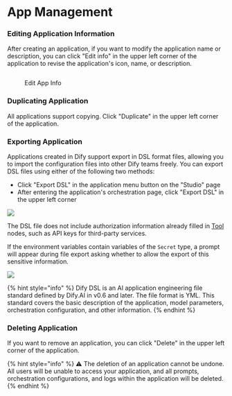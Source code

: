 # App Management

### Editing Application Information

After creating an application, if you want to modify the application name or description, you can click "Edit info" in the upper left corner of the application to revise the application's icon, name, or description.

<figure><img src="../../.gitbook/assets/image (92).png" alt=""><figcaption><p>Edit App Info</p></figcaption></figure>

### Duplicating Application

All applications support copying. Click "Duplicate" in the upper left corner of the application.

### Exporting Application

Applications created in Dify support export in DSL format files, allowing you to import the configuration files into other Dify teams freely. You can export DSL files using either of the following two methods:

* Click "Export DSL" in the application menu button on the "Studio" page
* After entering the application's orchestration page, click "Export DSL" in the upper left corner

![](../../.gitbook/assets/export-dsl.png)

The DSL file does not include authorization information already filled in [Tool](../workflow/node/tools.md) nodes, such as API keys for third-party services.&#x20;

If the environment variables contain variables of the `Secret` type, a prompt will appear during file export asking whether to allow the export of this sensitive information.

![](../../.gitbook/assets/export-dsl-secret.png)

{% hint style="info" %}
Dify DSL is an AI application engineering file standard defined by Dify.AI in v0.6 and later. The file format is YML. This standard covers the basic description of the application, model parameters, orchestration configuration, and other information.
{% endhint %}

### Deleting Application

If you want to remove an application, you can click "Delete" in the upper left corner of the application.

{% hint style="info" %}
⚠️ The deletion of an application cannot be undone. All users will be unable to access your application, and all prompts, orchestration configurations, and logs within the application will be deleted.
{% endhint %}
